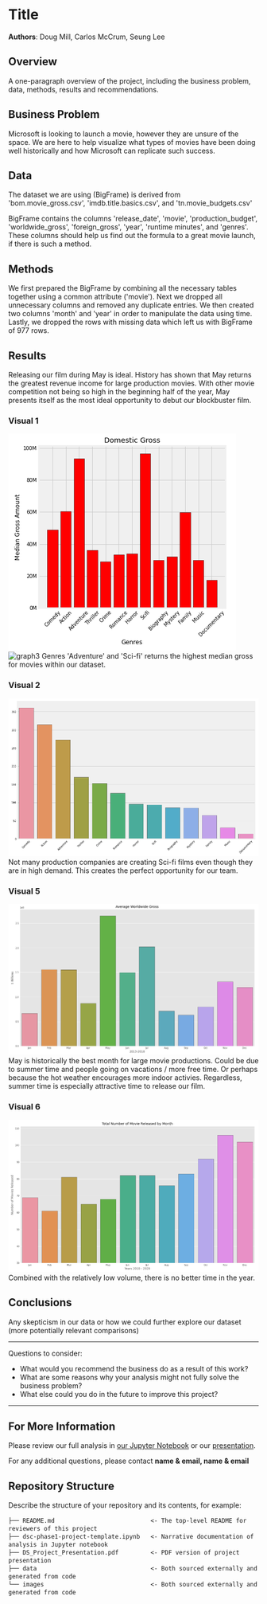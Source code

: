 # Title

**Authors**: Doug Mill, Carlos McCrum, Seung Lee

## Overview

A one-paragraph overview of the project, including the business problem, data, methods, results and recommendations.

## Business Problem

Microsoft is looking to launch a movie, however they are unsure of the space. We are here to help visualize what types of movies have been doing well historically and how Microsoft can replicate such success.


## Data

The dataset we are using (BigFrame) is derived from 'bom.movie_gross.csv', 'imdb.title.basics.csv', and 'tn.movie_budgets.csv'

BigFrame contains the columns 'release_date', 'movie', 'production_budget', 'worldwide_gross', 'foreign_gross', 'year', 'runtime minutes', and 'genres'. These columns should help us find out the formula to a great movie launch, if there is such a method.


## Methods

We first prepared the BigFrame by combining all the necessary tables together using a common attribute ('movie'). Next we dropped all unnecessary columns and removed any duplicate entries. We then created two columns 'month' and 'year' in order to manipulate the data using time. Lastly, we dropped the rows with missing data which left us with BigFrame of 977 rows. 


## Results

Releasing our film during May is ideal. History has shown that May returns the greatest revenue income for large production movies. With other movie competition not being so high in the beginning half of the year, May presents itself as the most ideal opportunity to debut our blockbuster film.

### Visual 1
![graph1](./images/genre_domestic.png) ![graph3](./images/genre_foreign)
Genres 'Adventure' and 'Sci-fi' returns the highest median gross for movies within our dataset.

### Visual 2
![graph2](./images/genre_totals.png)
Not many production companies are creating Sci-fi films even though they are in high demand. This creates the perfect opportunity for our team.

### Visual 5
![graph5](./images/avg_gross_bordered.png)
May is historically the best month for large movie productions. Could be due to summer time and people going on vacations / more free time. Or perhaps because the hot weather encourages more indoor activies. Regardless, summer time is especially attractive time to release our film.

### Visual 6
![graph6](./images/total_movies.png)
Combined with the relatively low volume, there is no better time in the year.


## Conclusions

Any skepticism in our data or how we could further explore our dataset (more potentially relevant comparisons)

***
Questions to consider:
* What would you recommend the business do as a result of this work?
* What are some reasons why your analysis might not fully solve the business problem?
* What else could you do in the future to improve this project?
***

## For More Information

Please review our full analysis in [our Jupyter Notebook](./dsc-phase1-project-template.ipynb) or our [presentation](./DS_Project_Presentation.pdf).

For any additional questions, please contact **name & email, name & email**

## Repository Structure

Describe the structure of your repository and its contents, for example:

```
├── README.md                           <- The top-level README for reviewers of this project
├── dsc-phase1-project-template.ipynb   <- Narrative documentation of analysis in Jupyter notebook
├── DS_Project_Presentation.pdf         <- PDF version of project presentation
├── data                                <- Both sourced externally and generated from code
└── images                              <- Both sourced externally and generated from code
```
